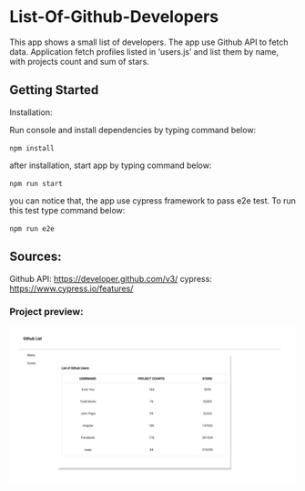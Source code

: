 # List-Of-Github-Developers

This app shows a small list of developers. The app use Github API to fetch data. Application fetch profiles listed in ‘users.js’ and list them by name, with projects count and sum of stars.

## Getting Started

Installation:

Run console and install dependencies by typing command below:

`npm install`

after installation, start app by typing command below:

`npm run start`

you can notice that, the app use cypress framework to pass e2e test. To run this test type command below:

`npm run e2e`

## Sources:

Github API: https://developer.github.com/v3/
cypress: https://www.cypress.io/features/

### Project preview:

![alt text](https://github.com/marasmadwa/List-Of-Github-Developers/blob/master/images/layout.jpg)

